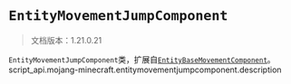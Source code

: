 # `EntityMovementJumpComponent`

> 文档版本：1.21.0.21

`EntityMovementJumpComponent`类，扩展自[`EntityBaseMovementComponent`](./entitybasemovementcomponent.md)。script_api.mojang-minecraft.entitymovementjumpcomponent.description
